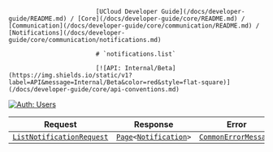                             [UCloud Developer Guide](/docs/developer-guide/README.md) / [Core](/docs/developer-guide/core/README.md) / [Communication](/docs/developer-guide/core/communication/README.md) / [Notifications](/docs/developer-guide/core/communication/notifications.md)
                            
                            # `notifications.list`

                            [![API: Internal/Beta](https://img.shields.io/static/v1?label=API&message=Internal/Beta&color=red&style=flat-square)](/docs/developer-guide/core/api-conventions.md)
[![Auth: Users](https://img.shields.io/static/v1?label=Auth&message=Users&color=informational&style=flat-square)](/docs/developer-guide/core/types.md#role)



| Request | Response | Error |
|---------|----------|-------|
|<code><a href='#listnotificationrequest'>ListNotificationRequest</a></code>|<code><a href='/docs/reference/dk.sdu.cloud.Page.md'>Page</a>&lt;<a href='#notification'>Notification</a>&gt;</code>|<code><a href='/docs/reference/dk.sdu.cloud.CommonErrorMessage.md'>CommonErrorMessage</a></code>|


